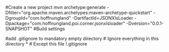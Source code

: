 #Create a new project
	mvn archetype:generate -Dfilter="org.apache.maven.archetypes:maven-archetype-quickstart" -DgroupId="com.hoffnungland" -DartifactId=JSONXlsLoader -Dpackage="com.hoffnungland.poi.corner.jsonxlsloader" -Dversion="0.0.1-SNAPSHOT"
#Build settings

#add .gitignore to mandatory empty directory
	# Ignore everything in this directory
	*
	# Except this file
	!.gitignore

